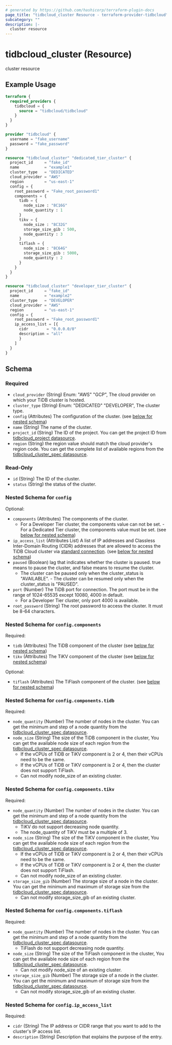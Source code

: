 ```yaml
---
# generated by https://github.com/hashicorp/terraform-plugin-docs
page_title: "tidbcloud_cluster Resource - terraform-provider-tidbcloud"
subcategory: ""
description: |-
  cluster resource
---
```


# tidbcloud_cluster (Resource)

cluster resource

## Example Usage

```terraform
terraform {
  required_providers {
    tidbcloud = {
      source = "tidbcloud/tidbcloud"
    }
  }
}

provider "tidbcloud" {
  username = "fake_username"
  password = "fake_password"
}

resource "tidbcloud_cluster" "dedicated_tier_cluster" {
  project_id     = "fake_id"
  name           = "example1"
  cluster_type   = "DEDICATED"
  cloud_provider = "AWS"
  region         = "us-east-1"
  config = {
    root_password = "Fake_root_password1"
    components = {
      tidb = {
        node_size : "8C16G"
        node_quantity : 1
      }
      tikv = {
        node_size : "8C32G"
        storage_size_gib : 500,
        node_quantity : 3
      }
      tiflash = {
        node_size : "8C64G"
        storage_size_gib : 5000,
        node_quantity : 2
      }
    }
  }
}

resource "tidbcloud_cluster" "developer_tier_cluster" {
  project_id     = "fake_id"
  name           = "example2"
  cluster_type   = "DEVELOPER"
  cloud_provider = "AWS"
  region         = "us-east-1"
  config = {
    root_password = "Fake_root_password1"
    ip_access_list = [{
      cidr        = "0.0.0.0/0"
      description = "all"
      }
    ]
  }
}
```

<!-- schema generated by tfplugindocs -->
## Schema

### Required

- `cloud_provider` (String) Enum: "AWS" "GCP", The cloud provider on which your TiDB cluster is hosted.
- `cluster_type` (String) Enum: "DEDICATED" "DEVELOPER", The cluster type.
- `config` (Attributes) The configuration of the cluster. (see [below for nested schema](#nestedatt--config))
- `name` (String) The name of the cluster.
- `project_id` (String) The ID of the project. You can get the project ID from [tidbcloud_project datasource](../data-sources/cluster_spec.md).
- `region` (String) the region value should match the cloud provider's region code. You can get the complete list of available regions from the [tidbcloud_cluster_spec datasource](../data-sources/cluster_spec.md).

### Read-Only

- `id` (String) The ID of the cluster.
- `status` (String) the status of the cluster.

<a id="nestedatt--config"></a>
### Nested Schema for `config`

Optional:

- `components` (Attributes) The components of the cluster.
  - For a Developer Tier cluster, the components value can not be set.  - For a Dedicated Tier cluster, the components value must be set. (see [below for nested schema](#nestedatt--config--components))
- `ip_access_list` (Attributes List) A list of IP addresses and Classless Inter-Domain Routing (CIDR) addresses that are allowed to access the TiDB Cloud cluster via [standard connection](https://docs.pingcap.com/tidbcloud/connect-to-tidb-cluster#connect-via-standard-connection). (see [below for nested schema](#nestedatt--config--ip_access_list))
- `paused` (Boolean) lag that indicates whether the cluster is paused. true means to pause the cluster, and false means to resume the cluster.
  - The cluster can be paused only when the cluster_status is "AVAILABLE".  - The cluster can be resumed only when the cluster_status is "PAUSED".
- `port` (Number) The TiDB port for connection. The port must be in the range of 1024-65535 except 10080, 4000 in default.
  - For a Developer Tier cluster, only port 4000 is available.
- `root_password` (String) The root password to access the cluster. It must be 8-64 characters.

<a id="nestedatt--config--components"></a>
### Nested Schema for `config.components`

Required:

- `tidb` (Attributes) The TiDB component of the cluster (see [below for nested schema](#nestedatt--config--components--tidb))
- `tikv` (Attributes) The TiKV component of the cluster (see [below for nested schema](#nestedatt--config--components--tikv))

Optional:

- `tiflash` (Attributes) The TiFlash component of the cluster. (see [below for nested schema](#nestedatt--config--components--tiflash))

<a id="nestedatt--config--components--tidb"></a>
### Nested Schema for `config.components.tidb`

Required:

- `node_quantity` (Number) The number of nodes in the cluster. You can get the minimum and step of a node quantity from the [tidbcloud_cluster_spec datasource](../data-sources/cluster_spec.md).
- `node_size` (String) The size of the TiDB component in the cluster, You can get the available node size of each region from the [tidbcloud_cluster_spec datasource](../data-sources/cluster_spec.md).
  - If the vCPUs of TiDB or TiKV component is 2 or 4, then their vCPUs need to be the same.
  - If the vCPUs of TiDB or TiKV component is 2 or 4, then the cluster does not support TiFlash.
  - Can not modify node_size of an existing cluster.


<a id="nestedatt--config--components--tikv"></a>
### Nested Schema for `config.components.tikv`

Required:

- `node_quantity` (Number) The number of nodes in the cluster. You can get the minimum and step of a node quantity from the [tidbcloud_cluster_spec datasource](../data-sources/cluster_spec.md).
  - TiKV do not support decreasing node quantity.
  - The node_quantity of TiKV must be a multiple of 3.
- `node_size` (String) The size of the TiKV component in the cluster, You can get the available node size of each region from the [tidbcloud_cluster_spec datasource](../data-sources/cluster_spec.md).
  - If the vCPUs of TiDB or TiKV component is 2 or 4, then their vCPUs need to be the same.
  - If the vCPUs of TiDB or TiKV component is 2 or 4, then the cluster does not support TiFlash.
  - Can not modify node_size of an existing cluster.
- `storage_size_gib` (Number) The storage size of a node in the cluster. You can get the minimum and maximum of storage size from the [tidbcloud_cluster_spec datasource](../data-sources/cluster_spec.md).
  - Can not modify storage_size_gib of an existing cluster.


<a id="nestedatt--config--components--tiflash"></a>
### Nested Schema for `config.components.tiflash`

Required:

- `node_quantity` (Number) The number of nodes in the cluster. You can get the minimum and step of a node quantity from the [tidbcloud_cluster_spec datasource](../data-sources/cluster_spec.md).
  - TiFlash do not support decreasing node quantity.
- `node_size` (String) The size of the TiFlash component in the cluster, You can get the available node size of each region from the [tidbcloud_cluster_spec datasource](../data-sources/cluster_spec.md).
  - Can not modify node_size of an existing cluster.
- `storage_size_gib` (Number) The storage size of a node in the cluster. You can get the minimum and maximum of storage size from the [tidbcloud_cluster_spec datasource](../data-sources/cluster_spec.md).
  - Can not modify storage_size_gib of an existing cluster.



<a id="nestedatt--config--ip_access_list"></a>
### Nested Schema for `config.ip_access_list`

Required:

- `cidr` (String) The IP address or CIDR range that you want to add to the cluster's IP access list.
- `description` (String) Description that explains the purpose of the entry.


